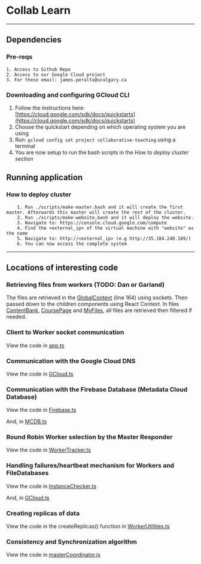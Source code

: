 # Collab Learn

---

## Dependencies

### Pre-reqs

```
1. Access to Github Repo
2. Access to our Google Cloud project
3. For these email: james.peralta@ucalgary.ca
```

### Downloading and configuring GCloud CLI

1. Follow the instructions here: [https://cloud.google.com/sdk/docs/quickstarts](https://cloud.google.com/sdk/docs/quickstarts)
2. Choose the quickstart depending on which operating system you are using
3. Run: `gcloud config set project collaborative-teaching` using a terminal
4. You are now setup to run the bash scripts in the _How to deploy cluster section_

## Running application

### How to deploy cluster

```
    1. Run ./scripts/make-master.bash and it will create the first master. Afterwards this master will create the rest of the cluster.
    2. Run ./scripts/make-website.bash and it will deploy the website.
    3. Navigate to: https://console.cloud.google.com/compute
    4. Find the <external_ip> of the virtual machine with "website" as the name
    5. Navigate to: http://<external_ip> (e.g http://35.184.240.189/)
    6. You can now access the complete system
```

---

## Locations of interesting code

### Retrieving files from workers (TODO: Dan or Garland)

The files are retrieved in the [GlobalContext](./client/src/GlobalContext.tsx) (line 164) using sockets.
Then passed down to the children components using React Context.
In files [ContentBank](./client/src/ContentBank.jsx), [CoursePage](./client/src/CoursePage.jsx) and [MyFiles](./client/src/MyFiles.jsx), all files are retrieved then filtered if needed.

### Client to Worker socket communication

View the code in [app.ts](./worker/src/app.ts)

### Communication with the Google Cloud DNS

View the code in [GCloud.ts](./master/src/GCloud.ts)

### Communication with the Firebase Database (Metadata Cloud Database)

View the code in [Firebase.ts](./master/src/Firebase.ts)

And, in [MCDB.ts](./master/src/MCDB.ts)

### Round Robin Worker selection by the Master Responder

View the code in [WorkerTracker.ts](./master/src/WorkerTracker.ts)

### Handling failures/heartbeat mechanism for Workers and FileDatabases

View the code in [InstanceChecker.ts](./master/src/InstanceChecker.ts)

And, in [GCloud.ts](./master/src/GCloud.ts)

### Creating replicas of data

View the code in the createReplicas() function in [WorkerUtilities.ts](./worker/src/HelperFunctions/WorkerUtilities.ts)

### Consistency and Synchronization algorithm

View the code in [masterCoordinator.js](./master/src/masterCoordinator.js)
